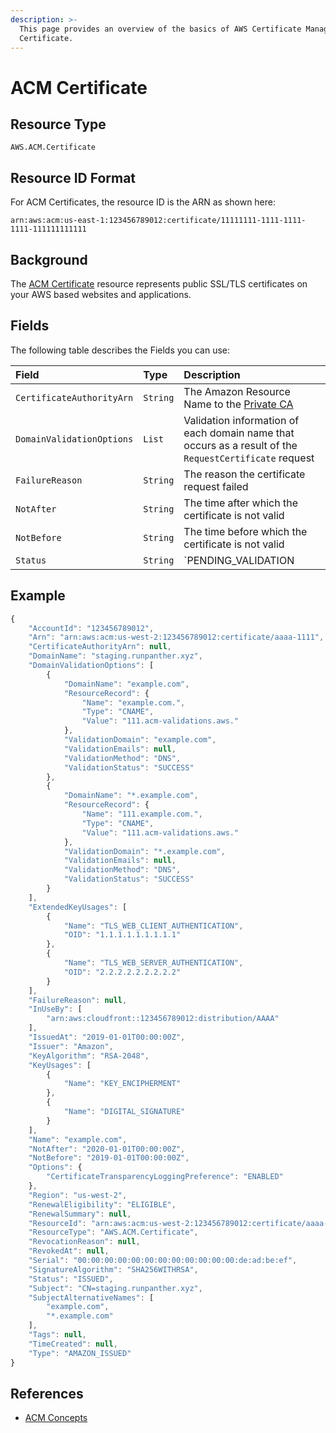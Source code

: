 ```yaml
---
description: >-
  This page provides an overview of the basics of AWS Certificate Manager (ACM)
  Certificate.
---
```


# ACM Certificate

## Resource Type

`AWS.ACM.Certificate`

## Resource ID Format

For ACM Certificates, the resource ID is the ARN as shown here:

`arn:aws:acm:us-east-1:123456789012:certificate/11111111-1111-1111-1111-111111111111`

## Background

The [ACM Certificate](https://docs.aws.amazon.com/acm/latest/userguide/acm-overview.html) resource represents public SSL/TLS certificates on your AWS based websites and applications.

## Fields

The following table describes the Fields you can use:

| Field                     | Type     | Description                                                                                                        |
| :------------------------ | :------- | :----------------------------------------------------------------------------------------------------------------- |
| `CertificateAuthorityArn` | `String` | The Amazon Resource Name to the [Private CA](https://docs.aws.amazon.com/acm-pca/latest/userguide/PcaWelcome.html) |
| `DomainValidationOptions` | `List`   | Validation information of each domain name that occurs as a result of the `RequestCertificate` request             |
| `FailureReason`           | `String` | The reason the certificate request failed                                                                          |
| `NotAfter`                | `String` | The time after which the certificate is not valid                                                                  |
| `NotBefore`               | `String` | The time before which the certificate is not valid                                                                 |
| `Status`                  | `String` | `PENDING_VALIDATION | ISSUED | INACTIVE EXPIRED | VALIDATION_TIMED_OUT | REVOKED FAILED`                           |

## Example

```javascript
{
    "AccountId": "123456789012",
    "Arn": "arn:aws:acm:us-west-2:123456789012:certificate/aaaa-1111",
    "CertificateAuthorityArn": null,
    "DomainName": "staging.runpanther.xyz",
    "DomainValidationOptions": [
        {
            "DomainName": "example.com",
            "ResourceRecord": {
                "Name": "example.com.",
                "Type": "CNAME",
                "Value": "111.acm-validations.aws."
            },
            "ValidationDomain": "example.com",
            "ValidationEmails": null,
            "ValidationMethod": "DNS",
            "ValidationStatus": "SUCCESS"
        },
        {
            "DomainName": "*.example.com",
            "ResourceRecord": {
                "Name": "111.example.com.",
                "Type": "CNAME",
                "Value": "111.acm-validations.aws."
            },
            "ValidationDomain": "*.example.com",
            "ValidationEmails": null,
            "ValidationMethod": "DNS",
            "ValidationStatus": "SUCCESS"
        }
    ],
    "ExtendedKeyUsages": [
        {
            "Name": "TLS_WEB_CLIENT_AUTHENTICATION",
            "OID": "1.1.1.1.1.1.1.1.1"
        },
        {
            "Name": "TLS_WEB_SERVER_AUTHENTICATION",
            "OID": "2.2.2.2.2.2.2.2.2"
        }
    ],
    "FailureReason": null,
    "InUseBy": [
        "arn:aws:cloudfront::123456789012:distribution/AAAA"
    ],
    "IssuedAt": "2019-01-01T00:00:00Z",
    "Issuer": "Amazon",
    "KeyAlgorithm": "RSA-2048",
    "KeyUsages": [
        {
            "Name": "KEY_ENCIPHERMENT"
        },
        {
            "Name": "DIGITAL_SIGNATURE"
        }
    ],
    "Name": "example.com",
    "NotAfter": "2020-01-01T00:00:00Z",
    "NotBefore": "2019-01-01T00:00:00Z",
    "Options": {
        "CertificateTransparencyLoggingPreference": "ENABLED"
    },
    "Region": "us-west-2",
    "RenewalEligibility": "ELIGIBLE",
    "RenewalSummary": null,
    "ResourceId": "arn:aws:acm:us-west-2:123456789012:certificate/aaaa-1111",
    "ResourceType": "AWS.ACM.Certificate",
    "RevocationReason": null,
    "RevokedAt": null,
    "Serial": "00:00:00:00:00:00:00:00:00:00:00:00:de:ad:be:ef",
    "SignatureAlgorithm": "SHA256WITHRSA",
    "Status": "ISSUED",
    "Subject": "CN=staging.runpanther.xyz",
    "SubjectAlternativeNames": [
        "example.com",
        "*.example.com"
    ],
    "Tags": null,
    "TimeCreated": null,
    "Type": "AMAZON_ISSUED"
}
```

## References

- [ACM Concepts](https://docs.aws.amazon.com/acm/latest/userguide/acm-concepts.html)
